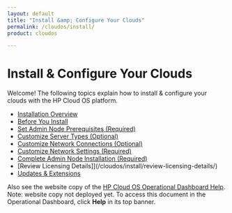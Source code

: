 ```yaml
---
layout: default
title: "Install &amp; Configure Your Clouds"
permalink: /cloudos/install/
product: cloudos

---
```


# Install &amp; Configure Your Clouds

Welcome! The following topics explain how to install &amp; configure your clouds with the HP Cloud OS platform.

 * [Installation Overview](/cloudos/install/overview/)
 * [Before You Install](/cloudos/install/before-you-install/)
 * [Set Admin Node Prerequisites (Required)](/cloudos/install/set-admin-node-prerequisites/)
 * [Customize Server Types (Optional)](/cloudos/install/customize-server-types/)
 * [Customize Network Connections (Optional)](/cloudos/install/customize-network-connections/)
 * [Customize Network Settings (Required)](/cloudos/install/customize-network-settings/)
 * [Complete Admin Node Installation (Required)](/cloudos/install/complete-admin-node-installation/)
 * [Review Licensing Details]](/cloudos/install/review-licensing-details/)
 * [Updates &amp; Extensions](/cloudos/install/updates-extensions/)

Also see the website copy of the [HP Cloud OS Operational Dashboard Help](http://docs.hpcloud.com/cloudos/operational_dashboard/index.htm). 
Note: website copy not deployed yet.  To access this document in the Operational Dashboard, click **Help** in its top banner.






